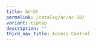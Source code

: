```yaml
---
title: AC᠆10
permalink: /catalog/ac/ac-10/
variant: tiptap
description: ""
third_nav_title: Access Control
---
```

<p></p>